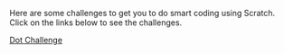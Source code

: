 Here are some challenges to get you to do smart coding using Scratch. Click on the links below to see the challenges.

[Dot Challenge](DotChallenge)
